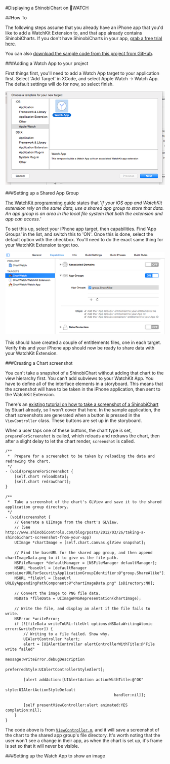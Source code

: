 #Displaying a ShinobiChart on WATCH



##How To

The following steps assume that you already have an iPhone app that you'd like to add a WatchKit Extension to, and that app already contains ShinobiCharts. If you don't have ShinobiCharts in your app, [grab a free trial here](http://www.shinobicontrols.com/ios/shinobisuite/price-plans/shinobicontrols-product-bundle/shinobicontrols-free-trial-form).

You can also [download the sample code from this project from GitHub](https://github.com/ShinobiControls/ChartWatch).

###Adding a Watch App to your project

First things first, you'll need to add a Watch App target to your application first. Select 'Add Target' in XCode, and select Apple Watch -> Watch App. The default settings will do for now, so select finish.

![Watch App Target Setup](images/add_watch_target.png "Adding a Watch App Target")


###Setting up a Shared App Group

[The WatchKit programming guide](https://developer.apple.com/library/prerelease/ios/documentation/General/Conceptual/WatchKitProgrammingGuide/DesigningaWatchKitApp.html "WatchKit Programming Guide") states that '*If your iOS app and WatchKit extension rely on the same data, use a shared app group to store that data. An app group is an area in the local file system that both the extension and app can access.*'

To set this up, select your iPhone app target, then capabilities. Find 'App Groups' in the list, and switch this to 'ON'. Once this is done, select the default option with the checkbox. You'll need to do the exact same thing for your WatchKit Extension target too.

![App Group Setup](images/app_group_setup.png "Adding a Watch App Target")

This should have created a couple of entitlements files, one in each target. Verify this and your iPhone app should now be ready to share data with your WatchKit Extension.

###Creating a Chart screenshot

You can't take a snapshot of a ShinobiChart without adding that chart to the view hierarchy first. You can't add subviews to your WatchKit App. You have to define all of the interface elements in a storyboard. This means that the screenshot will have to be taken in the iPhone application, then sent to the WatchKit Extension.

There's an [existing tutorial on how to take a screenshot of a ShinobiChart](http://www.shinobicontrols.com/blog/posts/2012/03/26/taking-a-shinobichart-screenshot-from-your-app) by Stuart already, so I won't cover that here. In the sample application, the chart screenshots are generated when a button is pressed in the `ViewController` class. These buttons are set up in the storyboard. 

When a user taps one of these buttons, the chart type is set, `prepareForScreenshot` is called, which reloads and redraws the chart, then after a slight delay to let the chart render, `screenshot` is called.

	/**
     *  Prepare for a screenshot to be taken by reloading the data and redrawing the chart.
     */
    - (void)prepareForScreenshot {
        [self.chart reloadData];
        [self.chart redrawChart];
    }

    /**
     *  Take a screenshot of the chart's GLView and save it to the shared application group directory.
     */
    - (void)screenshot {
        // Generate a UIImage from the chart's GLView.
        // (See http://www.shinobicontrols.com/blog/posts/2012/03/26/taking-a-shinobichart-screenshot-from-your-app)
        UIImage *chartImage = [self.chart.canvas.glView snapshot];
        
        // Find the baseURL for the shared app group, and then append chartImageData.png to it to give us the file path.
        NSFileManager *defaultManager = [NSFileManager defaultManager];
        NSURL *baseUrl = [defaultManager containerURLForSecurityApplicationGroupIdentifier:@"group.ShareAlike"];
        NSURL *fileUrl = [baseUrl URLByAppendingPathComponent:@"chartImageData.png" isDirectory:NO];
        
        // Convert the image to PNG file data.
        NSData *fileData = UIImagePNGRepresentation(chartImage);
        
        // Write the file, and display an alert if the file fails to write.
        NSError *writeError;
        if (![fileData writeToURL:fileUrl options:NSDataWritingAtomic error:&writeError]) {
            // Writing to a file failed. Show why.
            UIAlertController *alert;
            alert = [UIAlertController alertControllerWithTitle:@"File write failed"
                                                        message:writeError.debugDescription
                                                 preferredStyle:UIAlertControllerStyleAlert];
            
            [alert addAction:[UIAlertAction actionWithTitle:@"OK"
                                                      style:UIAlertActionStyleDefault
                                                    handler:nil]];
            
            [self presentViewController:alert animated:YES completion:nil];
        }
    }

The code above is from [`ViewController.m`](https://github.com/ShinobiControls/ChartWatch/blob/master/ChartWatch/ChartWatch/ViewController.m), and it will save a screenshot of the chart to the shared app group's file directory. It's worth noting that the user won't see a change in their app, as when the chart is set up, it's frame is set so that it will never be visible.

###Setting up the Watch App to show an image
